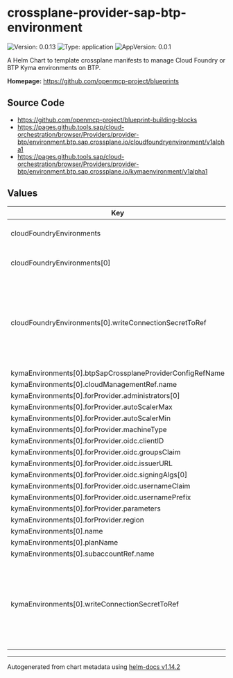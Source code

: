 

# crossplane-provider-sap-btp-environment

![Version: 0.0.13](https://img.shields.io/badge/Version-0.0.13-informational?style=flat-square) ![Type: application](https://img.shields.io/badge/Type-application-informational?style=flat-square) ![AppVersion: 0.0.1](https://img.shields.io/badge/AppVersion-0.0.1-informational?style=flat-square)

A Helm Chart to template crossplane manifests to manage Cloud Foundry or BTP Kyma environments on BTP.

**Homepage:** <https://github.com/openmcp-project/blueprints>

## Source Code

* <https://github.com/openmcp-project/blueprint-building-blocks>
* <https://pages.github.tools.sap/cloud-orchestration/browser/Providers/provider-btp/environment.btp.sap.crossplane.io/cloudfoundryenvironment/v1alpha1>
* <https://pages.github.tools.sap/cloud-orchestration/browser/Providers/provider-btp/environment.btp.sap.crossplane.io/kymaenvironment/v1alpha1>

## Values

| Key | Type | Default | Description |
|-----|------|---------|-------------|
| cloudFoundryEnvironments | list | object | cloudFoundryEnvironments contains configuration of [cloudfoundry Environments](https://pages.github.tools.sap/cloud-orchestration/browser/Providers/provider-btp-account/environment.btp.sap.crossplane.io/cloudfoundryenvironment/v1alpha1). |
| cloudFoundryEnvironments[0] | object | `{"btpSapCrossplaneProviderConfigRefName":"","cloudManagementRef":{"name":"dev-eu01"},"forProvider":{"initialOrgManagers":[""],"landscape":""},"name":"","subaccountRef":{"name":"dev-eu01"},"writeConnectionSecretToRef":[]}` | btpSapCrossplaneProviderConfigRefName defines crossplane provider configuration reference name (identifier) of a ...! |
| cloudFoundryEnvironments[0].writeConnectionSecretToRef | list | `[]` | *optional* - When a Crossplane Provider creates a managed resource it may generate resource-specific details, like usernames, passwords or connection details like an IP address.   Crossplane stores these details in a Kubernetes Secret object specified by the `writeConnectionSecretToRef` values. Learn more about Crossplane concept [Managed Resources Fields](https://docs.crossplane.io/latest/concepts/managed-resources/#writeconnectionsecrettoref)! |
| kymaEnvironments[0].btpSapCrossplaneProviderConfigRefName | string | `""` |  |
| kymaEnvironments[0].cloudManagementRef.name | string | `"dev-eu01"` |  |
| kymaEnvironments[0].forProvider.administrators[0] | string | `"...@sap.com"` |  |
| kymaEnvironments[0].forProvider.autoScalerMax | int | `3` |  |
| kymaEnvironments[0].forProvider.autoScalerMin | int | `3` |  |
| kymaEnvironments[0].forProvider.machineType | string | `"m5.xlarge"` |  |
| kymaEnvironments[0].forProvider.oidc.clientID | string | `"<your client id>"` |  |
| kymaEnvironments[0].forProvider.oidc.groupsClaim | string | `"groups"` |  |
| kymaEnvironments[0].forProvider.oidc.issuerURL | string | `"https://<IAS host>.accounts400.ondemand.com"` |  |
| kymaEnvironments[0].forProvider.oidc.signingAlgs[0] | string | `"RS256"` |  |
| kymaEnvironments[0].forProvider.oidc.usernameClaim | string | `"email"` |  |
| kymaEnvironments[0].forProvider.oidc.usernamePrefix | string | `"-"` |  |
| kymaEnvironments[0].forProvider.parameters | string | `nil` |  |
| kymaEnvironments[0].forProvider.region | string | `"eu-west-2"` |  |
| kymaEnvironments[0].name | string | `""` |  |
| kymaEnvironments[0].planName | string | `"aws"` |  |
| kymaEnvironments[0].subaccountRef.name | string | `"dev-eu01"` |  |
| kymaEnvironments[0].writeConnectionSecretToRef | object | `{"name":"demo-kyma-kubeconfig-local","namespace":"default"}` | *optional* - When a Crossplane Provider creates a managed resource it may generate resource-specific details, like usernames, passwords or connection details like an IP address.   Crossplane stores these details in a Kubernetes Secret object specified by the `writeConnectionSecretToRef` values. Learn more about Crossplane concept [Managed Resources Fields](https://docs.crossplane.io/latest/concepts/managed-resources/#writeconnectionsecrettoref)! |

----------------------------------------------
Autogenerated from chart metadata using [helm-docs v1.14.2](https://github.com/norwoodj/helm-docs/releases/v1.14.2)